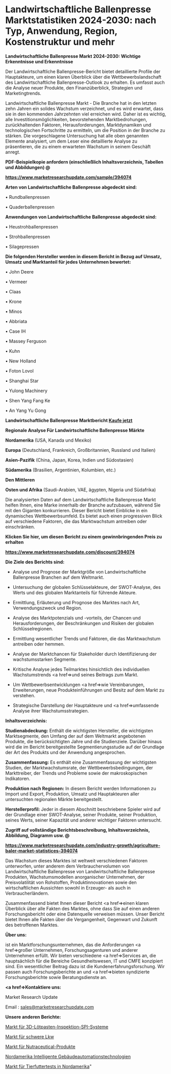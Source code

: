 # Landwirtschaftliche Ballenpresse Marktstatistiken 2024-2030: nach Typ, Anwendung, Region, Kostenstruktur und mehr

<strong>Landwirtschaftliche Ballenpresse Markt 2024-2030: Wichtige Erkenntnisse und Erkenntnisse</strong>

Der Landwirtschaftliche Ballenpresse-Bericht bietet detaillierte Profile der Hauptakteure, um einen klaren Überblick über die Wettbewerbslandschaft des Landwirtschaftliche Ballenpresse-Outlook zu erhalten. Es umfasst auch die Analyse neuer Produkte, den Finanzüberblick, Strategien und Marketingtrends.

Landwirtschaftliche Ballenpresse Markt - Die Branche hat in den letzten zehn Jahren ein solides Wachstum verzeichnet, und es wird erwartet, dass sie in den kommenden Jahrzehnten viel erreichen wird. Daher ist es wichtig, alle Investitionsmöglichkeiten, bevorstehenden Marktbedrohungen, zurückhaltenden Faktoren, Herausforderungen, Marktdynamiken und technologischen Fortschritte zu ermitteln, um die Position in der Branche zu stärken. Die vorgeschlagene Untersuchung hat alle oben genannten Elemente analysiert, um dem Leser eine detaillierte Analyse zu präsentieren, die zu einem erwarteten Wachstum in seinem Geschäft anregt.



<strong><b>PDF-Beispielkopie anfordern (einschließlich Inhaltsverzeichnis, Tabellen und Abbildungen) @ </b></strong>

<strong><a href=https://www.marketresearchupdate.com/sample/394074>

<strong>https://www.marketresearchupdate.com/sample/394074</u></a></strong></strong>



<strong>Arten von Landwirtschaftliche Ballenpresse abgedeckt sind:</strong>

• Rundballenpressen

• Quaderballenpressen



<strong>Anwendungen von Landwirtschaftliche Ballenpresse abgedeckt sind:</strong>

• Heustrohballenpressen

• Strohballenpressen

• Silagepressen



<strong>Die folgenden Hersteller werden in diesem Bericht in Bezug auf Umsatz, Umsatz und Marktanteil für jedes Unternehmen bewertet:</strong>

• John Deere

• Vermeer

• Claas

• Krone

• Minos

• Abbriata

• Case IH

• Massey Ferguson

• Kuhn

• New Holland

• Foton Lovol

• Shanghai Star

• Yulong Machinery

• Shen Yang Fang Ke

• An Yang Yu Gong



<strong>Landwirtschaftliche Ballenpresse Marktbericht <a href=https://www.marketresearchupdate.com/buynow/394074>Kaufe jetzt</a></strong>



<strong>Regionale Analyse Für Landwirtschaftliche Ballenpresse Märkte</strong>



<strong>Nordamerika</strong> (USA, Kanada und Mexiko)



<strong>Europa</strong> (Deutschland, Frankreich, Großbritannien, Russland und Italien)



<strong>Asien-Pazifik</strong> (China, Japan, Korea, Indien und Südostasien)



<strong>Südamerika</strong> (Brasilien, Argentinien, Kolumbien, etc.)



<strong>Den Mittleren</strong> 

<strong>Osten und Afrika</strong> (Saudi-Arabien, VAE, ägypten, Nigeria und Südafrika)

Die analysierten Daten auf dem Landwirtschaftliche Ballenpresse Markt helfen Ihnen, eine Marke innerhalb der Branche aufzubauen, während Sie mit den Giganten konkurrieren. Dieser Bericht bietet Einblicke in ein dynamisches Wettbewerbsumfeld. Es bietet auch einen progressiven Blick auf verschiedene Faktoren, die das Marktwachstum antreiben oder einschränken.



<strong>Klicken Sie hier, um diesen Bericht zu einem gewinnbringenden Preis zu erhalten
</strong>

<strong><a href=https://www.marketresearchupdate.com/discount/394074>https://www.marketresearchupdate.com/discount/394074</b></u></strong></a>



<strong>Die Ziele des Berichts sind:</strong>

- Analyse und Prognose der Marktgröße von Landwirtschaftliche Ballenpresse Branchen auf dem Weltmarkt.

- Untersuchung der globalen Schlüsselakteure, der SWOT-Analyse, des Werts und des globalen Marktanteils für führende Akteure.

- Ermittlung, Erläuterung und Prognose des Marktes nach Art, Verwendungszweck und Region.

- Analyse des Marktpotenzials und -vorteils, der Chancen und Herausforderungen, der Beschränkungen und Risiken der globalen Schlüsselregionen.

- Ermittlung wesentlicher Trends und Faktoren, die das Marktwachstum antreiben oder hemmen.

- Analyse der Marktchancen für Stakeholder durch Identifizierung der wachstumsstarken Segmente.

- Kritische Analyse jedes Teilmarktes hinsichtlich des individuellen Wachstumstrends <a href=>und</a> seines Beitrags zum Markt.

- Um Wettbewerbsentwicklungen <a href=>wie</a> Vereinbarungen, Erweiterungen, neue Produkteinführungen und Besitz auf dem Markt zu verstehen.

- Strategische Darstellung der Hauptakteure und <a href=>umfas</a>sende Analyse ihrer Wachstumsstrategien.



<strong>Inhaltsverzeichnis:</strong>



<strong>Studienabdeckung:</strong> Enthält die wichtigsten Hersteller, die wichtigsten Marktsegmente, den Umfang der auf dem Weltmarkt angebotenen Produkte, die berücksichtigten Jahre und die Studienziele. Darüber hinaus wird die im Bericht bereitgestellte Segmentierungsstudie auf der Grundlage der Art des Produkts und der Anwendung angesprochen.



<strong>Zusammenfassung:</strong> Es enthält eine Zusammenfassung der wichtigsten Studien, der Marktwachstumsrate, der Wettbewerbsbedingungen, der Markttreiber, der Trends und Probleme sowie der makroskopischen Indikatoren.



<strong>Produktion nach Regionen:</strong> In diesem Bericht werden Informationen zu Import und Export, Produktion, Umsatz und Hauptakteuren aller untersuchten regionalen Märkte bereitgestellt.



<strong>Herstellerprofil:</strong> Jeder in diesem Abschnitt beschriebene Spieler wird auf der Grundlage einer SWOT-Analyse, seiner Produkte, seiner Produktion, seines Werts, seiner Kapazität und anderer wichtiger Faktoren untersucht.



<strong><b>Zugriff auf vollständige Berichtsbeschreibung, Inhaltsverzeichnis, Abbildung, Diagramm usw. @ </b></strong>

<strong><a href=https://www.marketresearchupdate.com/industry-growth/agriculture-baler-market-statistices-394074>https://www.marketresearchupdate.com/industry-growth/agriculture-baler-market-statistices-394074</a></strong>

Das Wachstum dieses Marktes ist weltweit verschiedenen Faktoren unterworfen, unter anderem dem Verbrauchervolumen von Landwirtschaftliche Ballenpresse von Landwirtschaftliche Ballenpresse Produkten, Wachstumsmodellen anorganischer Unternehmen, der Preisvolatilität von Rohstoffen, Produktinnovationen sowie den wirtschaftlichen Aussichten sowohl in Erzeuger- als auch in Verbraucherländern.

Zusammenfassend bietet Ihnen dieser Bericht <a href=>einen</a> klaren Überblick über alle Fakten des Marktes, ohne dass Sie auf einen anderen Forschungsbericht oder eine Datenquelle verweisen müssen. Unser Bericht bietet Ihnen alle Fakten über die Vergangenheit, Gegenwart und Zukunft des betroffenen Marktes.



<strong>Über uns:</strong>

 ist ein Marktforschungsunternehmen, das die Anforderungen <a href=>großer</a> Unternehmen, Forschungsagenturen und anderer Unternehmen erfüllt. Wir bieten verschiedene <a href=>Services</a> an, die hauptsächlich für die Bereiche Gesundheitswesen, IT und CMFE konzipiert sind. Ein wesentlicher Beitrag dazu ist die Kundenerfahrungsforschung. Wir passen auch Forschungsberichte an und <a href=>bieten</a> syndizierte Forschungsberichte sowie Beratungsdienste an.



<strong><a href=>Kontaktiere uns:</a></strong>

Market Research Update

Email : sales@marketresearchupdate.com



<strong>Unsere anderen Berichte:</strong>

<a href=https://www.linkedin.com/pulse/3d-solder-paste-inspection-spi-system-market-3f>Markt für 3D-Lötpasten-Inspektion-SPI-Systeme</a>

<a href=https://www.linkedin.com/pulse/heavy-truck-market-sizing-up-anticipating-trends>Markt für schwere Lkw</a>

<a href=https://www.linkedin.com/pulse/nutraceutical-products-market-size-emerging>Markt für Nutraceutical-Produkte</a>

<a href=https://www.linkedin.com/pulse/north-america-intelligent-building-automation-technologies>Nordamerika Intelligente Gebäudeautomationstechnologien</a>

<a href=https://www.linkedin.com/pulse/north-america-animal-feed-testing-market-analysis>Markt für Tierfuttertests in Nordamerika</a>"
